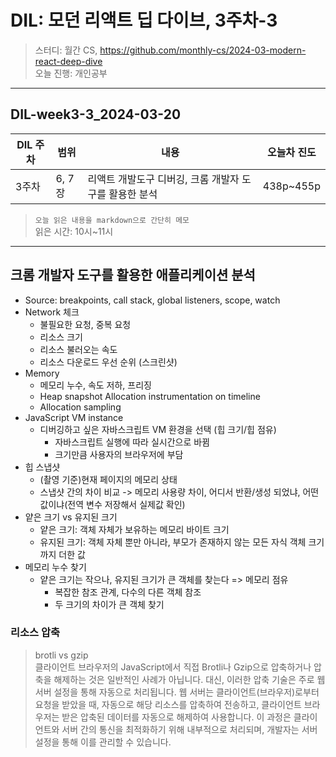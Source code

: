 # DIL: 모던 리액트 딥 다이브, 3주차-3

> 스터디: 월간 CS, https://github.com/monthly-cs/2024-03-modern-react-deep-dive  
> 오늘 진행: 개인공부

---

## DIL-week3-3_2024-03-20

| DIL 주차 | 범위   | 내용                                                   | 오늘차 진도 |
| -------- | ------ | ------------------------------------------------------ | ----------- |
| 3주차    | 6, 7장 | 리액트 개발도구 디버깅, 크롬 개발자 도구를 활용한 분석 | 438p~455p   |

> `오늘 읽은 내용을 markdown으로 간단히 메모`  
> 읽은 시간: 10시~11시

---

## 크롬 개발자 도구를 활용한 애플리케이션 분석

- Source: breakpoints, call stack, global listeners, scope, watch
- Network 체크
  - 불필요한 요청, 중복 요청
  - 리소스 크기
  - 리소스 불러오는 속도
  - 리소스 다운로드 우선 순위 (스크린샷)
- Memory
  - 메모리 누수, 속도 저하, 프리징
  - Heap snapshot
    Allocation instrumentation on timeline
  - Allocation sampling
- JavaScript VM instance
  - 디버깅하고 싶은 자바스크립트 VM 환경을 선택 (힙 크기/힙 점유)
    - 자바스크립트 실행에 따라 실시간으로 바뀜
    - 크기만큼 사용자의 브라우저에 부담
- 힙 스냅샷
  - (촬영 기준)현재 페이지의 메모리 상태
  - 스냅샷 간의 차이 비교 -> 메모리 사용량 차이, 어디서 반환/생성 되었냐, 어떤 값이냐(전역 변수 저장해서 실제값 확인)
- 얕은 크기 vs 유지된 크기
  - 얕은 크기: 객체 자체가 보유하는 메모리 바이트 크기
  - 유지된 크기: 객체 자체 뿐만 아니라, 부모가 존재하지 않는 모든 자식 객체 크기까지 더한 값
- 메모리 누수 찾기
  - 얕은 크기는 작으나, 유지된 크기가 큰 객체를 찾는다 => 메모리 점유
    - 복잡한 참조 관계, 다수의 다른 객체 참조
    - 두 크기의 차이가 큰 객체 찾기

### 리소스 압축

> brotli vs gzip  
> 클라이언트 브라우저의 JavaScript에서 직접 Brotli나 Gzip으로 압축하거나 압축을 해제하는 것은 일반적인 사례가 아닙니다. 대신, 이러한 압축 기술은 주로 웹 서버 설정을 통해 자동으로 처리됩니다. 웹 서버는 클라이언트(브라우저)로부터 요청을 받았을 때, 자동으로 해당 리소스를 압축하여 전송하고, 클라이언트 브라우저는 받은 압축된 데이터를 자동으로 해제하여 사용합니다. 이 과정은 클라이언트와 서버 간의 통신을 최적화하기 위해 내부적으로 처리되며, 개발자는 서버 설정을 통해 이를 관리할 수 있습니다.
